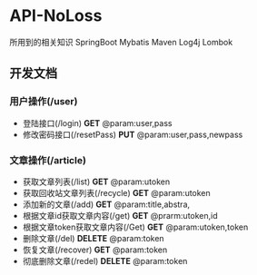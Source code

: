 # API-NoLoss
所用到的相关知识
SpringBoot 
Mybatis
Maven
Log4j
Lombok
## 开发文档
### 用户操作(/user)
* 登陆接口(/login) __GET__
@param:user,pass
* 修改密码接口(/resetPass) __PUT__
@param:user,pass,newpass

### 文章操作(/article)
* 获取文章列表(/list) __GET__
@param:utoken
* 获取回收站文章列表(/recycle) __GET__
@param:utoken
* 添加新的文章(/add) __GET__
@param:title,abstra,
* 根据文章id获取文章内容(/get) __GET__
@prarm:utoken,id
* 根据文章token获取文章内容(/Get) __GET__
@param:utoken,token
* 删除文章(/del) __DELETE__
@param:token
* 恢复文章(/recover) __GET__
@param:token
* 彻底删除文章(/redel) __DELETE__
@param:token
